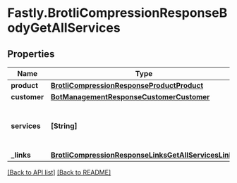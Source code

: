 # Fastly.BrotliCompressionResponseBodyGetAllServices

## Properties

Name | Type | Description | Notes
------------ | ------------- | ------------- | -------------
**product** | [**BrotliCompressionResponseProductProduct**](BrotliCompressionResponseProductProduct.md) |  | [optional] 
**customer** | [**BotManagementResponseCustomerCustomer**](BotManagementResponseCustomerCustomer.md) |  | [optional] 
**services** | **[String]** | A list of services with Brotli Compression enabled. | [optional] 
**_links** | [**BrotliCompressionResponseLinksGetAllServicesLinks**](BrotliCompressionResponseLinksGetAllServicesLinks.md) |  | [optional] 


[[Back to API list]](../../README.md#endpoints) [[Back to README]](../../README.md)
